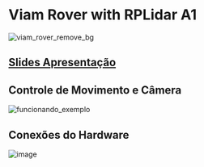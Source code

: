# Viam Rover with RPLidar A1

![viam_rover_remove_bg](https://github.com/user-attachments/assets/dfdc2b01-a0dc-4a19-a4a0-9068209af153)

## [Slides Apresentação](https://docs.google.com/presentation/d/1zDdPnqRUncWuS_39_es0jkzAANjMEPJ4wBVMxntqZ8Q/edit?usp=sharing)

## Controle de Movimento e Câmera 

![funcionando_exemplo](https://github.com/user-attachments/assets/70167e27-4943-482c-a535-8bb61de7cece)

## Conexões do Hardware

![image](https://github.com/user-attachments/assets/e6ba3a74-4c09-4ddb-a6bd-3d06366453f1)


